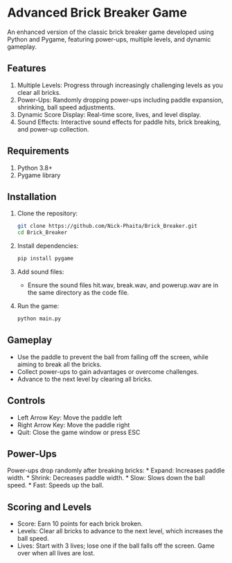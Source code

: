 # Advanced Brick Breaker Game
An enhanced version of the classic brick breaker game developed using Python and Pygame, featuring power-ups, multiple levels, and dynamic gameplay.

## Features
   1. Multiple Levels: Progress through increasingly challenging levels as you clear all bricks.
   2. Power-Ups: Randomly dropping power-ups including paddle expansion, shrinking, ball speed adjustments.
   3. Dynamic Score Display: Real-time score, lives, and level display.
   4. Sound Effects: Interactive sound effects for paddle hits, brick breaking, and power-up collection.
   
## Requirements
   1. Python 3.8+
   2. Pygame library

## Installation
   1. Clone the repository:
      ``` bash
      git clone https://github.com/Nick-Phaita/Brick_Breaker.git
      cd Brick_Breaker
      ```

   2. Install dependencies:
      ``` bash
      pip install pygame
      ```

   3. Add sound files:
      * Ensure the sound files hit.wav, break.wav, and powerup.wav are in the same directory as the code file.

   4. Run the game:
      ``` bash
      python main.py
      ```

## Gameplay
   * Use the paddle to prevent the ball from falling off the screen, while aiming to break all the bricks.
   * Collect power-ups to gain advantages or overcome challenges.
   * Advance to the next level by clearing all bricks.

## Controls
   * Left Arrow Key: Move the paddle left
   * Right Arrow Key: Move the paddle right
   * Quit: Close the game window or press ESC

## Power-Ups
   Power-ups drop randomly after breaking bricks:
      * Expand: Increases paddle width.
      * Shrink: Decreases paddle width.
      * Slow: Slows down the ball speed.
      * Fast: Speeds up the ball.

## Scoring and Levels
   * Score: Earn 10 points for each brick broken.
   * Levels: Clear all bricks to advance to the next level, which increases the ball speed.
   * Lives: Start with 3 lives; lose one if the ball falls off the screen. Game over when all lives are lost.
